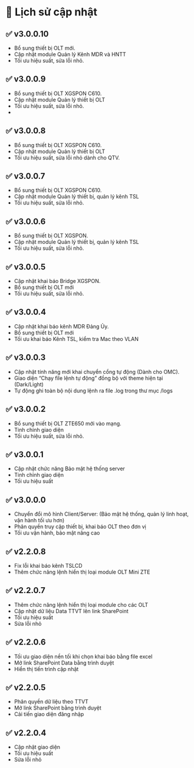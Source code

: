 # 📝 Lịch sử cập nhật

## ✅ v3.0.0.10
- Bổ sung thiết bị OLT mới.
- Cập nhật module Quản lý Kênh MDR và HNTT
- Tối ưu hiệu suất, sửa lỗi nhỏ.
  
## ✅ v3.0.0.9
- Bổ sung thiết bị OLT XGSPON C610.
- Cập nhật module Quản lý thiết bị OLT
- Tối ưu hiệu suất, sửa lỗi nhỏ.
- 
## ✅ v3.0.0.8
- Bổ sung thiết bị OLT XGSPON C610.
- Cập nhật module Quản lý thiết bị OLT
- Tối ưu hiệu suất, sửa lỗi nhỏ dành cho QTV.
  
## ✅ v3.0.0.7
- Bổ sung thiết bị OLT XGSPON C610.
- Cập nhật module Quản lý thiết bị, quản lý kênh TSL
- Tối ưu hiệu suất, sửa lỗi nhỏ.
  
## ✅ v3.0.0.6
- Bổ sung thiết bị OLT XGSPON.
- Cập nhật module Quản lý thiết bị, quản lý kênh TSL
- Tối ưu hiệu suất, sửa lỗi nhỏ.

## ✅ v3.0.0.5
- Cập nhật khai báo Bridge XGSPON.
- Bổ sung thiết bị OLT mới
- Tối ưu hiệu suất, sửa lỗi nhỏ.
  
## ✅ v3.0.0.4
- Cập nhật khai báo kênh MDR Đảng Ủy.
- Bổ sung thiết bị OLT mới
- Tối ưu khai báo Kênh TSL, kiểm tra Mac theo VLAN
  
## ✅ v3.0.0.3
- Cập nhật tính năng mới khai chuyển cổng tự động (Dành cho OMC).
- Giao diện “Chạy file lệnh tự động” đồng bộ với theme hiện tại (Dark/Light)
- Tự động ghi toàn bộ nội dung lệnh ra file .log trong thư mục /logs

## ✅ v3.0.0.2
- Bổ sung thiết bị OLT ZTE650 mới vào mạng.
- Tinh chỉnh giao diện
- Tối ưu hiệu suất, sửa lỗi nhỏ.
  
## ✅ v3.0.0.1
- Cập nhật chức năng Bảo mật hệ thống server
- Tinh chỉnh giao diện
- Tối ưu hiệu suất

## ✅ v3.0.0.0
- Chuyển đổi mô hình Client/Server: 
(Bảo mật hệ thống, quản lý linh hoạt, vận hành tối ưu hơn)
- Phân quyền truy cập thiết bị, khai báo OLT theo đơn vị
- Tối ưu vận hành, bảo mật nâng cao

 ## ✅ v2.2.0.8
- Fix lỗi khai báo kênh TSLCD
- Thêm chức năng lệnh hiển thị loại module OLT Mini ZTE
  
## ✅ v2.2.0.7
- Thêm chức năng lệnh hiển thị loại module cho các OLT
- Cập nhật dữ liệu Data TTVT lên link SharePoint
- Tối ưu hiệu suất
- Sửa lỗi nhỏ
  
## ✅ v2.2.0.6
- Tối ưu giao diện nền tối khi chọn khai báo bằng file excel
- Mở link SharePoint Data bằng trình duyệt
- Hiển thị tiến trình cập nhật

## ✅ v2.2.0.5
- Phân quyền dữ liệu theo TTVT
- Mở link SharePoint bằng trình duyệt
- Cải tiến giao diện đăng nhập

## ✅ v2.2.0.4
- Cập nhật giao diện
- Tối ưu hiệu suất
- Sửa lỗi nhỏ
